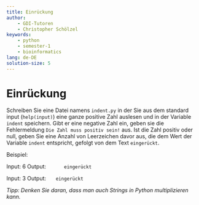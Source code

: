 ```yaml
---
title: Einrückung
author:
    - GDI-Tutoren
    - Christopher Schölzel
keywords:
    - python
    - semester-1
    - bioinformatics
lang: de-DE
solution-size: 5
---
```


# Einrückung

Schreiben Sie eine Datei namens `indent.py` in der Sie aus dem standard input (`help(input)`) eine ganze positive Zahl auslesen und in der Variable `indent` speichern.
Gibt er eine negative Zahl ein, geben sie die Fehlermeldung `Die Zahl muss positiv sein!` aus.
Ist die Zahl positiv oder null, geben Sie eine Anzahl von Leerzeichen davor aus, die dem Wert der Variable `indent` entspricht, gefolgt von dem Text `eingerückt`.

Beispiel:

Input: 6
Output: `      eingerückt`

Input: 3
Output: `   eingerückt`

*Tipp: Denken Sie daran, dass man auch Strings in Python multiplizieren kann.*